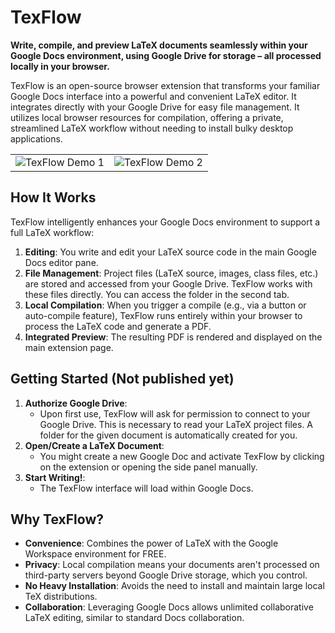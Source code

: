 # TexFlow


**Write, compile, and preview LaTeX documents seamlessly within your Google Docs environment, using Google Drive for storage – all processed locally in your browser.**

TexFlow is an open-source browser extension that transforms your familiar Google Docs interface into a powerful and convenient LaTeX editor. It integrates directly with your Google Drive for easy file management. It utilizes local browser resources for compilation, offering a private, streamlined LaTeX workflow without needing to install bulky desktop applications.


<table>
  <tr>
    <td valign="top">  <img src="https://res.cloudinary.com/de7igrj2l/image/upload/v1747873862/Screenshot_2025-05-22_020931_xef6qg.png" alt="TexFlow Demo 1"/></td>
    <td valign="top">  <img src="https://res.cloudinary.com/de7igrj2l/image/upload/v1747874829/Screenshot_2025-05-22_024652_pfdb5o.png" alt="TexFlow Demo 2"/></td>
  </tr>
</table>


## How It Works

TexFlow intelligently enhances your Google Docs environment to support a full LaTeX workflow:

1.  **Editing**: You write and edit your LaTeX source code in the main Google Docs editor pane.
2.  **File Management**: Project files (LaTeX source, images, class files, etc.) are stored and accessed from your Google Drive. TexFlow works with these files directly. You can access the folder in the second tab.
3.  **Local Compilation**: When you trigger a compile (e.g., via a button or auto-compile feature), TexFlow runs entirely within your browser to process the LaTeX code and generate a PDF.
4.  **Integrated Preview**: The resulting PDF is rendered and displayed on the main extension page.

## Getting Started (Not published yet)

1.  **Authorize Google Drive**:
    *   Upon first use, TexFlow will ask for permission to connect to your Google Drive. This is necessary to read your LaTeX project files. A folder for the given document is automatically created for you.
2.  **Open/Create a LaTeX Document**:
    *   You might create a new Google Doc and activate TexFlow by clicking on the extension or opening the side panel manually.
3.  **Start Writing!**:
    *   The TexFlow interface will load within Google Docs.

## Why TexFlow?

*   **Convenience**: Combines the power of LaTeX with the Google Workspace environment for FREE.
*   **Privacy**: Local compilation means your documents aren't processed on third-party servers beyond Google Drive storage, which you control.
*   **No Heavy Installation**: Avoids the need to install and maintain large local TeX distributions.
*   **Collaboration**: Leveraging Google Docs allows unlimited collaborative LaTeX editing, similar to standard Docs collaboration.

  
